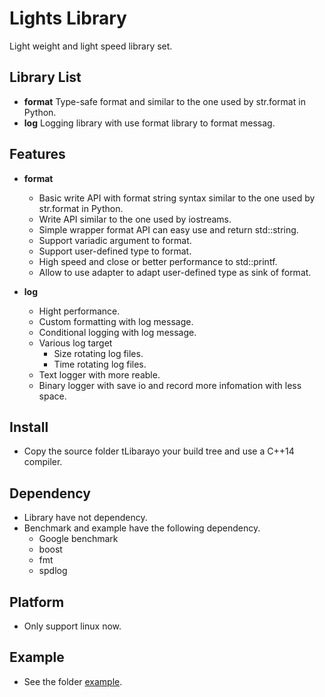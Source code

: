 # Lights Library
Light weight and light speed library set.

## Library List
- **format**  Type-safe format and similar to the one used by str.format in Python.
- **log**     Logging library with use format library to format messag.

## Features
- **format**
	- Basic write API with format string syntax similar to the one used by str.format in Python.
	- Write API similar to the one used by iostreams.
	- Simple wrapper format API can easy use and return std::string.
	- Support variadic argument to format.
	- Support user-defined type to format.
	- High speed and close or better performance to std::printf.
	- Allow to use adapter to adapt user-defined type as sink of format.

- **log**
	- Hight performance.
	- Custom formatting with log message.
	- Conditional logging with log message.
	- Various log target
		- Size rotating log files.
		- Time rotating log files.
	- Text logger with more reable.
	- Binary logger with save io and record more infomation with less space.

## Install
- Copy the source folder tLibarayo your build tree and use a C++14 compiler.

## Dependency
- Library have not dependency.
- Benchmark and example have the following dependency.
	- Google benchmark
	- boost
	- fmt
	- spdlog

## Platform
- Only support linux now.

## Example
- See the folder [example](https://github.com/wherewindblow/lights/tree/master/example).